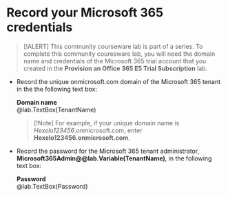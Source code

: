 # Record your Microsoft 365 credentials

>[!ALERT] This community courseware lab is part of a series. To complete this community couresware lab, you will need the domain name and credentials of the Microsoft 365 trial account that you created in the **Provision an Office 365 E5 Trial Subscription** lab. 

- Record the unique onmicrosoft.com domain of the Microsoft 365 tenant in the the following text box: 

    **Domain name**     
    @lab.TextBox(TenantName)

    >[!Note] For example, if your unique domain name is *Hexelo123456*.onmicrosoft.com, enter **Hexelo123456.onmicrosoft.com**.

- Record the password for the Microsoft 365 tenant administrator, **Microsoft365Admin@@lab.Variable(TenantName)**, in the following text box:

    **Password**       
    @lab.TextBox(Password)
